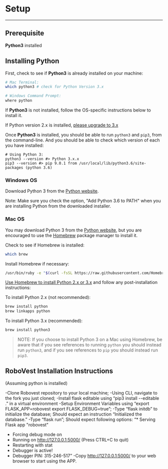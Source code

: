 # Setup
---
## Prerequisite

**Python3** installed

## Installing Python

First, check to see if **Python3** is already installed on your machine:

```` sh
# Mac Terminal:
which python3 # check for Python Version 3.x

# Windows Command Prompt:
where python
````

If **Python3** is not installed, follow the OS-specific instructions below to install it.

If Python version 2.x is installed, [please upgrade to 3.x](https://wiki.python.org/moin/Python2orPython3)

Once **Python3** is installed, you should be able to run `python3` and `pip3`, from the command-line. And you should be able to check which version of each you have installed:

```shell
# Using Python 3:
python3 --version #> Python 3.x.x
pip3 --version #> pip 9.0.1 from /usr/local/lib/python3.6/site-packages (python 3.6)
```
### Windows OS

Download Python 3 from the [Python website](https://www.python.org/downloads/).

Note: Make sure you check the option, "Add Python 3.6 to PATH" when you are installing Python from the downloaded installer.

### Mac OS

You may download Python 3 from the [Python website](https://www.python.org/downloads/), but you are encouraged to use the [Homebrew](https://brew.sh/) package manager to install it.

Check to see if Homebrew is installed:

```` sh
which brew
````

Install Homebrew if necessary:

```` sh
/usr/bin/ruby -e "$(curl -fsSL https://raw.githubusercontent.com/Homebrew/install/master/install)"
````

[Use Homebrew to install Python 2.x or 3.x](http://docs.brew.sh/Homebrew-and-Python.html) and follow any post-installation instructions:

To install Python 2.x (not recommended):

```` sh
brew install python
brew linkapps python
````

To install Python 3.x (recommended):

```` sh
brew install python3
````

> NOTE: If you choose to install Python 3 on a Mac using Homebrew, be aware that if you see references to running `python` you should instead run `python3`, and if you see references to `pip` you should instead run `pip3`.

## RoboVest Installation Instructions

(Assuming python is installed)

-Clone Robovest repository to your local machine;
-Using CLI, navigate to the fork you just cloned;
-Install flask editable using “pip3 install --editable .” in a virtual environment
-Setup Environment Variables using “export FLASK_APP=robovest
export FLASK_DEBUG=true”;
-Type “flask initdb” to initialize the database; Should expect an instruction “Initialized the database.”
-Type “flask run”; Should expect following options:
“* Serving Flask app "robovest"
 * Forcing debug mode on
 * Running on http://127.0.0.1:5000/ (Press CTRL+C to quit)
 * Restarting with stat
 * Debugger is active!
 * Debugger PIN: 315-246-517”
-Copy http://127.0.0.1:5000/ to your web browser to start using the APP.
